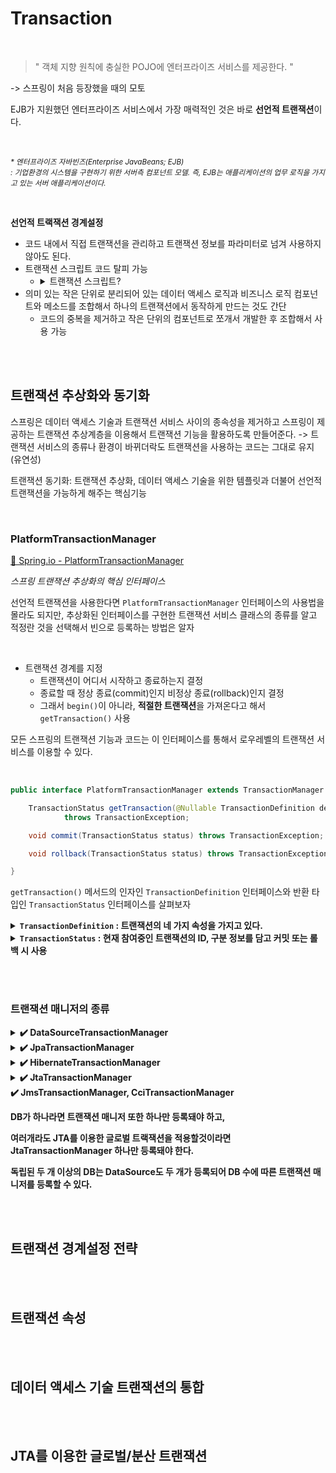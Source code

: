 # Transaction

<br/>

> " 객체 지향 원칙에 충실한 POJO에 엔터프라이즈 서비스를 제공한다. "

-> 스프링이 처음 등장했을 때의 모토

EJB가 지원했던 엔터프라이즈 서비스에서 가장 매력적인 것은 바로 **선언적 트랜잭션**이다.

<br/>

<small> <i> * 엔터프라이즈 자바빈즈(Enterprise JavaBeans; EJB) <br/> : 기업환경의 시스템을 구현하기 위한 서버측 컴포넌트 모델. 즉, EJB는 애플리케이션의 업무 로직을 가지고 있는 서버 애플리케이션이다.</i> </small>

<br/>

**선언적 트랙잭션 경계설정**

- 코드 내에서 직접 트랜잭션을 관리하고 트랜잭션 정보를 파라미터로 넘겨 사용하지 않아도 된다.
- 트랜잭션 스크립트 코드 탈피 가능 
  - <details>
        <summary>트랜잭션 스크립트? </summary>
        <i>하나의 트랜잭션 안에서 동작해야 하는 코드를 한 군데 모아서 만드는 방식</i>

        보통 1 트랜잭션 = 1 메소드로 구성되는데 아래와 같은 형식을 가진다

        ```
        메소드의 앞부분에서 DB를 연결
                ⬇
        트랜잭션을 시작하는 코드
                ⬇
        트랜잭션 안에서 DB를 액세스하는 코드
        혹은 그 결과를 가지고 비즈니스 로직을 적용하는 코드
        ```

        위와 같은 방식, 분리를 위해서는 Connection정보를 달고 다녀야 함
    </details>
- 의미 있는 작은 단위로 분리되어 있는 데이터 액세스 로직과 비즈니스 로직 컴포넌트와 메소드를 조합해서 하나의 트랜잭션에서 동작하게 만드는 것도 간단
  - 코드의 중복을 제거하고 작은 단위의 컴포넌트로 쪼개서 개발한 후 조합해서 사용 가능

<br/><br/>

## 트랜잭션 추상화와 동기화

스프링은 데이터 액세스 기술과 트랜잭션 서비스 사이의 종속성을 제거하고 스프링이 제공하는 트랜잭션 추상계층을 이용해서 트랜잭션 기능을 활용하도록 만들어준다. -> 트랜잭션 서비스의 종류나 환경이 바뀌더락도 트랜잭션을 사용하는 코드는 그대로 유지 (유연성)

트랜잭션 동기화: 트랜잭션 추상화, 데이터 액세스 기술을 위한 템플릿과 더불어 선언적 트랜잭션을 가능하게 해주는 핵심기능 

<br>

### PlatformTransactionManager

[🔗 Spring.io - PlatformTransactionManager](https://docs.spring.io/spring-framework/docs/current/javadoc-api/org/springframework/transaction/PlatformTransactionManager.html)

*스프링 트랜잭션 추상화의 핵심 인터페이스*

선언적 트랜잭션을 사용한다면 `PlatformTransactionManager` 인터페이스의 사용법을 몰라도 되지만,
추상화된 인터페이스를 구현한 트랜잭션 서비스 클래스의 종류를 알고 적정란 것을 선택해서 빈으로 등록하는 방법은 알자

<br>

- 트랜잭션 경계를 지정
  - 트랜잭션이 어디서 시작하고 종료하는지 결정
  - 종료할 때 정상 종료(commit)인지 비정상 종료(rollback)인지 결정
  - 그래서 `begin()`이 아니라, **적절한 트랜잭션**을 가져온다고 해서 `getTransaction()` 사용

모든 스프링의 트랜잭션 기능과 코드는 이 인터페이스를 통해서 로우레벨의 트랜잭션 서비스를 이용할 수 있다.

<br>

``` java
public interface PlatformTransactionManager extends TransactionManager {

	TransactionStatus getTransaction(@Nullable TransactionDefinition definition)
			throws TransactionException;

	void commit(TransactionStatus status) throws TransactionException;

	void rollback(TransactionStatus status) throws TransactionException;

}
```

`getTransaction()` 메서드의 인자인 `TransactionDefinition` 인터페이스와 반환 타입인 `TransactionStatus` 인터페이스를 살펴보자

<details>
<summary><b><code>TransactionDefinition</code> : 트랜잭션의 네 가지 속성을 가지고 있다. </b></summary>

``` java
public interface TransactionDefinition {
	int PROPAGATION_REQUIRED = 0;
	int PROPAGATION_SUPPORTS = 1;
	int PROPAGATION_MANDATORY = 2;
	int PROPAGATION_REQUIRES_NEW = 3;
	int PROPAGATION_NOT_SUPPORTED = 4;
	int PROPAGATION_NEVER = 5;
	int PROPAGATION_NESTED = 6;
	int ISOLATION_DEFAULT = -1;
	int ISOLATION_READ_UNCOMMITTED = 1;  // same as java.sql.Connection.TRANSACTION_READ_UNCOMMITTED;
	int ISOLATION_READ_COMMITTED = 2;  // same as java.sql.Connection.TRANSACTION_READ_COMMITTED;
	int ISOLATION_REPEATABLE_READ = 4;  // same as java.sql.Connection.TRANSACTION_REPEATABLE_READ;
	int ISOLATION_SERIALIZABLE = 8;  // same as java.sql.Connection.TRANSACTION_SERIALIZABLE;
	int TIMEOUT_DEFAULT = -1;

	default int getPropagationBehavior() {
		return PROPAGATION_REQUIRED;
	}

	default int getIsolationLevel() {
		return ISOLATION_DEFAULT;
	}

	default int getTimeout() {
		return TIMEOUT_DEFAULT;
	}

	default boolean isReadOnly() {
		return false;
	}

	@Nullable
	default String getName() {
		return null;
	}

	static TransactionDefinition withDefaults() {
		return StaticTransactionDefinition.INSTANCE;
	}
}

```
</details>

<details>
<summary><b><code>TransactionStatus</code> : 현재 참여중인 트랜잭션의 ID, 구분 정보를 담고 커밋 또는 롤백 시 사용</b></summary>

``` java
public interface TransactionStatus extends TransactionExecution, SavepointManager, Flushable {

	boolean hasSavepoint();

	@Override
	void flush();
}

```
</details>

<br/><br/>

### 트랜잭션 매니저의 종류

<details>
<summary><b>✔️ DataSourceTransactionManager</summary>

*Connection의 트랜잭션 API를 이용해서 트랜잭션을 관리해주는 트랜잭션 매니저*

이 트랜잭션 매니저를 사용하려면 **트랜잭션을 적용할 DataSource가 스프링의 빈으로 등록**되어야 한다.

JDBC API를 이용해서 트랜잭션을 관리하는 데이터 액세스 기술인 JDBC와 iBatis SqlMap으로 만든 DAO에 적용할 수 있다.

DataSourceTransactionManager를 빈으로 등록할 때는 적용할 DAO가 사용하는 것과 동일한 DataSource를 빈으로 제공해야 한다.

DataSourceTransactionManager가 사용할 DataSource는 getConnection()이 호출될 때마다 매번 새로운 Connection을 돌려줘야 한다. ThreadLocal 등을 이용해 트랜잭션을 저장해두고 돌려주는 특별한 기능을 가진 DataSource를 사용하면 안된다. 

트랜잭션 매니저가 관리하는 Connection을 가져오려면 DataSource의 getConnection() 대신 스프링 DataSourceUtils 클래스의 스태틱 메소드를 사용한다. 

대개 JdbcTemplate 이용해서 DAO를 작성하면 되기 때문에 DataSourceUtils.getConnection()으로 Connection을 직접 가져와 사용할 일은 많지 않다.

<b>JdbcTemplate이나 SqlMapClientTemplate처럼 내부에서 Connection과 트랜잭션 작업을 알아서 처리해주는 템플릿을 사용하는 방법이 제일 좋다.</b>

</details>

<details>
<summary><b>✔️ JpaTransactionManager</summary>

*JPA를 이용하는 DAO에서 사용하는 트랜잭션 매니저*

물론 JTA에서는 필요없음

JpaTransactionManager는 `LocalContainerEntityManagerFactoryBean`타입의 빈을 등록해줘야한다.
DataSourceTransactionManager가 제공하는 **DataSource 레벨의 트랜잭션 관리 기능을 동시**에 하기 때문에
JpaTransactionManager를 사용하는 동시에 트랜잭션이 적용된 JDBC DAO를 사용할 수도 있다.

</details>
<details>
<summary><b>✔️ HibernateTransactionManager</summary>

*Hibernate를 이용하는 DAO에서 사용하는 트랜잭션 매니저*

DataSourceTransactionManager가 제공하는 **DataSource 레벨의 트랜잭션 관리 기능을 동시**에 하기 때문에
HibernateTransactionManager를 사용하는 동시에 트랜잭션이 적용된 JDBC DAO를 사용할 수도 있다.

</details>

<details>
<summary><b>✔️ JtaTransactionManager</summary>

*하나 이상의 DB 또는 트랜잭션 리소스가 참여하는 글로벌 트랜잭션을 적용하려면 JTA 이용*

JTA는 여러 개의 트랜잭션 리소스(DB, JMS 등)에 대한 작업을 하나의 트랜잭션으로 묶을 수 있고,
여러 대의 서버에 분산되어 진행되는 작업을 트랜잭션으로 연결해주기도 한다.
JTA 트랜잭션을 이용하려면 트랜잭션 서비스를 제공하는 WAS를 이용하거나 독립 JTA 서비스를 제공해주는 프레임워크를 사용해야 한다.

JraTransactionManager를 사용할 때는 DataSource도 서버에 등록된 XADataSource를 사용해야 한다.
JNDI를 이용해서 서버의 XA DataSource를 빈으로 등록하고 DAO나 EntityManagerFactory, SessionFactory 등에서 사용하게 해야 한다.

</details>
✔️ JmsTransactionManager, CciTransactionManager

<br>

DB가 하나라면 트랜잭션 매니저 또한 하나만 등록돼야 하고,

여러개라도 JTA를 이용한 글로벌 트랙잭션을 적용할것이라면 JtaTransactionManager 하나만 등록돼야 한다.

독립된 두 개 이상의 DB는 DataSource도 두 개가 등록되어 DB 수에 따른 트랜잭션 매니저를 등록할 수 있다.

<br/><br/>

## 트랜잭션 경계설정 전략

<br/><br/>

## 트랜잭션 속성

<br/><br/>

## 데이터 액세스 기술 트랜잭션의 통합

<br/><br/>

## JTA를 이용한 글로벌/분산 트랜잭션
